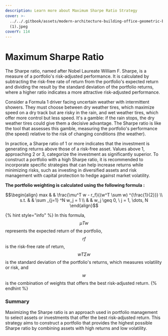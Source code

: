 ```yaml
---
description: Learn more about Maximum Sharpe Ratio Strategy
cover: >-
  ../../.gitbook/assets/modern-architecture-building-office-geometric-blue-2560x1440-6640
  (1).jpeg
coverY: 114
---
```


# Maximum Sharpe Ratio

The Sharpe ratio, named after Nobel Laureate William F. Sharpe, is a measure of a portfolio's risk-adjusted performance. It is calculated by subtracting the risk-free rate of return from the portfolio's expected return and dividing the result by the standard deviation of the portfolio returns, where a higher ratio indicates a more attractive risk-adjusted performance.

Consider a Formula 1 driver facing uncertain weather with intermittent showers. They must choose between dry weather tires, which maximize speed on a dry track but are risky in the rain, and wet weather tires, which offer more control but less speed. It's a gamble: if the rain stops, the dry weather tires could give them a decisive advantage. The Sharpe ratio is like the tool that assesses this gamble, measuring the portfolio's performance (the speed) relative to the risk of changing conditions (the weather).

In practice, a Sharpe ratio of 1 or more indicates that the investment is generating returns above those of a risk-free asset. Values above 1, approaching 2 or 3, categorize the investment as significantly superior. To construct a portfolio with a high Sharpe ratio, it is recommended to incorporate specific strategies that can help increase returns while minimizing risks, such as investing in diversified assets and risk management with capital protection to hedge against market volatility.

**The portfolio weighting is calculated using the following formula :**&#x20;

$$\begin{align}         max  & & \frac{\mu^T w - r_f}{(w^T \sum w) ^{\frac{1}{2}}} \\         s.t. & &  \sum _{j=1} ^N w_j = 1 \\              & & w_j \geq 0, \ j = 1, \dots, N     \end{align}$$

{% hint style="info" %}
In this formula,$$μTw$$ represents the expected return of the portfolio, $$rf​$$ is the risk-free rate of return, $$wTΣw​$$ is the standard deviation of the portfolio's returns, which measures volatility or risk, and $$w$$ is the combination of weights that offers the best risk-adjusted return.
{% endhint %}

### **Summary**&#x20;

Maximizing the Sharpe ratio is an approach used in portfolio management to select assets or investments that offer the best risk-adjusted return. This strategy aims to construct a portfolio that provides the highest possible Sharpe ratio by combining assets with high returns and low volatility.

<figure><img src="../../.gitbook/assets/Capture d’écran 2023-11-04 à 16.02.37.png" alt=""><figcaption></figcaption></figure>
